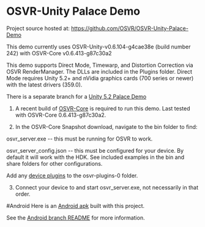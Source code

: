 # OSVR-Unity Palace Demo

Project source hosted at: https://github.com/OSVR/OSVR-Unity-Palace-Demo

This demo currently uses OSVR-Unity-v0.6.104-g4cae38e (build number 242) with OSVR-Core v0.6.413-g87c30a2

This demo supports Direct Mode, Timewarp, and Distortion Correction via OSVR RenderManager. The DLLs are included in the Plugins folder. Direct Mode requires Unity 5.2+ and nVidia graphics cards (700 series or newer) with the latest drivers (359.0).

There is a separate branch for a [Unity 5.2 Palace Demo](https://github.com/OSVR/OSVR-Unity-Palace-Demo/tree/palace_unity5_2)

1) A recent build of [OSVR-Core](http://osvr.github.io/using/) is required to run this demo. Last tested with OSVR-Core 0.6.413-g87c30a2.

2) In the OSVR-Core Snapshot download, navigate to the bin folder to find:

osvr_server.exe -- this must be running for OSVR to work.

osvr_server_config.json -- this must be configured for your device. By default it will work with the HDK. See included examples in the bin and share folders for other configurations.

Add any [device plugins](http://osvr.github.io/using/) to the osvr-plugins-0 folder. 

3) Connect your device to and start osvr_server.exe, not necessarily in that order.

#Android
Here is an [Android apk](https://github.com/OSVR/OSVR-Unity-Palace-Demo/releases/tag/v0.1.1-android) built with this project.

See the [Android branch README](https://github.com/OSVR/OSVR-Unity-Palace-Demo/blob/androidPalace/README.md) for more information.

